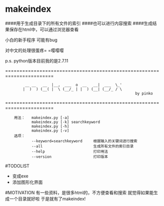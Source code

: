 # makeindex

####用于生成目录下的所有文件的索引
####也可以进行内容搜索
####生成结果保存在html中，可以通过浏览器查看

小白的新手程序 可能有bug

对中文的处理很蛋疼= =嘤嘤嘤

p.s. python版本目前我的是2.7.11

=======================================================================

             __ __   __  |__,  ___  o  __   __|  ___  \_' 
            |  )  ) (__( |  \ (__/_ | |  ) (__| (__/_ / \     
                                                               by pinko
=======================================================================

        用法：   makeindex.py [-a]
                makeindex.py [-k] searchkeyword
                makeindex.py [-h]
                makeindex.py [-v]
        选项：
                --keyword=searchkeyword     根据输入的关键词进行搜索
                --all                       生成所有文件的索引目录
                --help                      打印用法
                --version                   打印版本
                
#TODOLIST
- 变成exe
- 添加图形化界面

#MOTIVATION
有一些资料，是很多html的，不方便查看和搜索
就觉得如果能生成一个目录就好啦
于是就有了makeindex!

